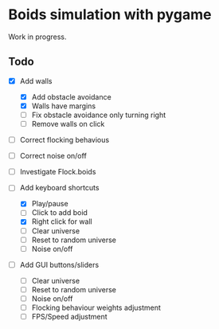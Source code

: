 # Boids simulation with pygame

Work in progress.

## Todo

- [x] Add walls
  - [x] Add obstacle avoidance
  - [x] Walls have margins
  - [ ] Fix obstacle avoidance only turning right
  - [ ] Remove walls on click

- [ ] Correct flocking behavious

- [ ] Correct noise on/off
- [ ] Investigate Flock.boids

- [ ] Add keyboard shortcuts
  - [x] Play/pause
  - [ ] Click to add boid
  - [x] Right click for wall
  - [ ] Clear universe
  - [ ] Reset to random universe
  - [ ] Noise on/off

- [ ] Add GUI buttons/sliders
  - [ ] Clear universe
  - [ ] Reset to random universe
  - [ ] Noise on/off
  - [ ] Flocking behaviour weights adjustment
  - [ ] FPS/Speed adjustment
